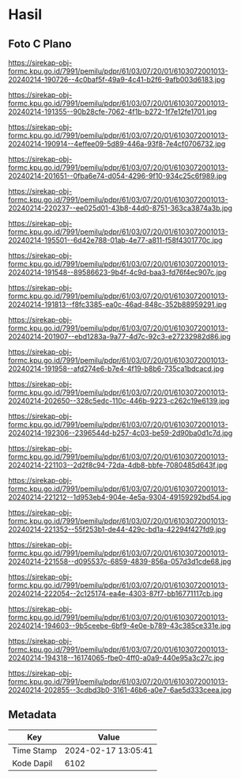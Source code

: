 # Hasil

## Foto C Plano

https://sirekap-obj-formc.kpu.go.id/7991/pemilu/pdpr/61/03/07/20/01/6103072001013-20240214-190726--4c0baf5f-49a9-4c41-b2f6-9afb003d6183.jpg

https://sirekap-obj-formc.kpu.go.id/7991/pemilu/pdpr/61/03/07/20/01/6103072001013-20240214-191355--90b28cfe-7062-4f1b-b272-1f7e12fe1701.jpg

https://sirekap-obj-formc.kpu.go.id/7991/pemilu/pdpr/61/03/07/20/01/6103072001013-20240214-190914--4effee09-5d89-446a-93f8-7e4cf0706732.jpg

https://sirekap-obj-formc.kpu.go.id/7991/pemilu/pdpr/61/03/07/20/01/6103072001013-20240214-201651--0fba6e74-d054-4296-9f10-934c25c6f989.jpg

https://sirekap-obj-formc.kpu.go.id/7991/pemilu/pdpr/61/03/07/20/01/6103072001013-20240214-220237--ee025d01-43b8-44d0-8751-363ca3874a3b.jpg

https://sirekap-obj-formc.kpu.go.id/7991/pemilu/pdpr/61/03/07/20/01/6103072001013-20240214-195501--6d42e788-01ab-4e77-a811-f58f4301770c.jpg

https://sirekap-obj-formc.kpu.go.id/7991/pemilu/pdpr/61/03/07/20/01/6103072001013-20240214-191548--89586623-9b4f-4c9d-baa3-fd76f4ec907c.jpg

https://sirekap-obj-formc.kpu.go.id/7991/pemilu/pdpr/61/03/07/20/01/6103072001013-20240214-191813--f8fc3385-ea0c-46ad-848c-352b88959291.jpg

https://sirekap-obj-formc.kpu.go.id/7991/pemilu/pdpr/61/03/07/20/01/6103072001013-20240214-201907--ebd1283a-9a77-4d7c-92c3-e27232982d86.jpg

https://sirekap-obj-formc.kpu.go.id/7991/pemilu/pdpr/61/03/07/20/01/6103072001013-20240214-191958--afd274e6-b7e4-4f19-b8b6-735ca1bdcacd.jpg

https://sirekap-obj-formc.kpu.go.id/7991/pemilu/pdpr/61/03/07/20/01/6103072001013-20240214-202650--328c5edc-110c-446b-9223-c262c19e6139.jpg

https://sirekap-obj-formc.kpu.go.id/7991/pemilu/pdpr/61/03/07/20/01/6103072001013-20240214-192306--2396544d-b257-4c03-be59-2d90ba0d1c7d.jpg

https://sirekap-obj-formc.kpu.go.id/7991/pemilu/pdpr/61/03/07/20/01/6103072001013-20240214-221103--2d2f8c94-72da-4db8-bbfe-7080485d643f.jpg

https://sirekap-obj-formc.kpu.go.id/7991/pemilu/pdpr/61/03/07/20/01/6103072001013-20240214-221212--1d953eb4-904e-4e5a-9304-49159292bd54.jpg

https://sirekap-obj-formc.kpu.go.id/7991/pemilu/pdpr/61/03/07/20/01/6103072001013-20240214-221352--55f253b1-de44-429c-bd1a-42294f427fd9.jpg

https://sirekap-obj-formc.kpu.go.id/7991/pemilu/pdpr/61/03/07/20/01/6103072001013-20240214-221558--d095537c-6859-4839-856a-057d3d1cde68.jpg

https://sirekap-obj-formc.kpu.go.id/7991/pemilu/pdpr/61/03/07/20/01/6103072001013-20240214-222054--2c125174-ea4e-4303-87f7-bb16771117cb.jpg

https://sirekap-obj-formc.kpu.go.id/7991/pemilu/pdpr/61/03/07/20/01/6103072001013-20240214-194603--9b5ceebe-6bf9-4e0e-b789-43c385ce331e.jpg

https://sirekap-obj-formc.kpu.go.id/7991/pemilu/pdpr/61/03/07/20/01/6103072001013-20240214-194318--16174065-fbe0-4ff0-a0a9-440e95a3c27c.jpg

https://sirekap-obj-formc.kpu.go.id/7991/pemilu/pdpr/61/03/07/20/01/6103072001013-20240214-202855--3cdbd3b0-3161-46b6-a0e7-6ae5d333ceea.jpg


## Metadata

| Key        | Value               |
| ---------- | ------------------- |
| Time Stamp | 2024-02-17 13:05:41 |
| Kode Dapil | 6102                |



